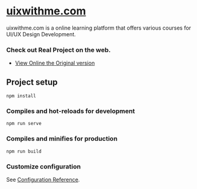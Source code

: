 # [uixwithme.com](https://www.uixwithme.com) 

uixwithme.com is a online learning platform that offers various courses for UI/UX Design Development.

### Check out Real Project on the web.
- [View Online the  Original version](https://uixwithme.com)

## Project setup
```
npm install
```

### Compiles and hot-reloads for development
```
npm run serve
```

### Compiles and minifies for production
```
npm run build
```

### Customize configuration
See [Configuration Reference](https://cli.vuejs.org/config/).
